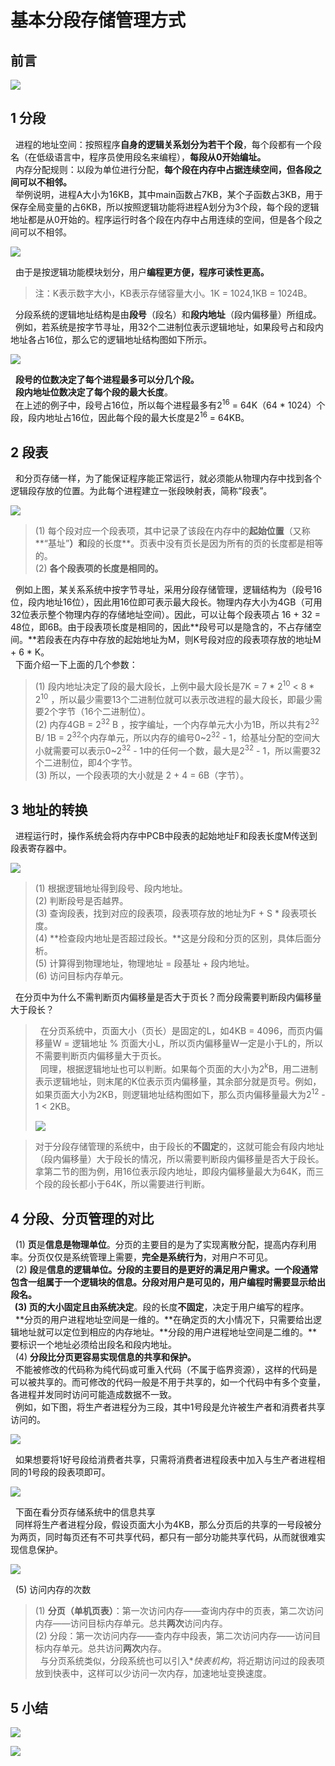 # 基本分段存储管理方式

## 前言

![](image/2022-09-27-15-09-31.png)

## 1 分段

  进程的地址空间：按照程序**自身的逻辑关系划分为若干个段**，每个段都有一个段名（在低级语言中，程序员使用段名来编程），**每段从0开始编址。**  
  内存分配规则：以段为单位进行分配，**每个段在内存中占据连续空间，但各段之间可以不相邻。**  
  举例说明，进程A大小为16KB，其中main函数占7KB，某个子函数占3KB，用于保存全局变量的占6KB，所以按照逻辑功能将进程A划分为3个段，每个段的逻辑地址都是从0开始的。程序运行时各个段在内存中占用连续的空间，但是各个段之间可以不相邻。  

![](image/2022-09-27-15-09-40.png)

  由于是按逻辑功能模块划分，用户**编程更方便，程序可读性更高。**

> 注：K表示数字大小，KB表示存储容量大小。1K = 1024,1KB = 1024B。

  分段系统的逻辑地址结构是由**段号**（段名）和**段内地址**（段内偏移量）所组成。  
  例如，若系统是按字节寻址，用32个二进制位表示逻辑地址，如果段号占和段内地址各占16位，那么它的逻辑地址结构图如下所示。  

![](image/2022-09-27-15-09-49.png)

  
  **段号的位数决定了每个进程最多可以分几个段。**  
  **段内地址位数决定了每个段的最大长度**。  
  在上述的例子中，段号占16位，所以每个进程最多有2<sup>16</sup> = 64K（64 \* 1024）个段，段内地址占16位，因此每个段的最大长度是2<sup>16</sup> = 64KB。

## 2 段表

  和分页存储一样，为了能保证程序能正常运行，就必须能从物理内存中找到各个逻辑段存放的位置。为此每个进程建立一张段映射表，简称“段表”。

![](image/2022-09-27-15-10-00.png)

> (1) 每个段对应一个段表项，其中记录了该段在内存中的**起始位置**（又称**“基址”**）和**段的长度**。页表中没有页长是因为所有的页的长度都是相等的。  
> (2) **各个段表项的长度是相同的。**

  例如上图，某关系系统中按字节寻址，采用分段存储管理，逻辑结构为（段号16位，段内地址16位），因此用16位即可表示最大段长。物理内存大小为4GB（可用32位表示整个物理内存的存储地址空间）。因此，可以让每个段表项占 16 + 32 = 48位，即6B。由于段表项长度是相同的，因此**段号可以是隐含的，不占存储空间。**若段表在内存中存放的起始地址为M，则K号段对应的段表项存放的地址M + 6 \* K。  
  下面介绍一下上面的几个参数：

> (1) 段内地址决定了段的最大段长，上例中最大段长是7K = 7 \* 2<sup>10</sup> < 8 \* 2<sup>10</sup> ，所以最少需要13个二进制位就可以表示改进程的最大段长，即最少需要2个字节（16个二进制位）。  
> (2) 内存4GB = 2<sup>32</sup> B ，按字编址，一个内存单元大小为1B，所以共有2<sup>32</sup> B/ 1B = 2<sup>32</sup>个内存单元，所以内存的编号0~2<sup>32</sup> - 1，给基址分配的空间大小就需要可以表示0~2<sup>32</sup> - 1中的任何一个数，最大是2<sup>32</sup> - 1，所以需要32个二进制位，即4个字节。  
> (3) 所以，一个段表项的大小就是 2 + 4 = 6B（字节）。

## 3 地址的转换

  进程运行时，操作系统会将内存中PCB中段表的起始地址F和段表长度M传送到段表寄存器中。

![](image/2022-09-27-15-10-10.png)

> (1) 根据逻辑地址得到段号、段内地址。  
> (2) 判断段号是否越界。  
> (3) 查询段表，找到对应的段表项，段表项存放的地址为F + S \* 段表项长度。  
> (4) **检查段内地址是否超过段长。**这是分段和分页的区别，具体后面分析。  
> (5) 计算得到物理地址，物理地址 = 段基址 + 段内地址。  
> (6) 访问目标内存单元。

  在分页中为什么不需判断页内偏移量是否大于页长？而分段需要判断段内偏移量大于段长？

>   在分页系统中，页面大小（页长）是固定的L，如4KB = 4096，而页内偏移量W = 逻辑地址 % 页面大小L，所以页内偏移量W一定是小于L的，所以不需要判断页内偏移量大于页长。  
>   同理，根据逻辑地址也可以判断。如果每个页面的大小为2<sup>k</sup>B，用二进制表示逻辑地址，则末尾的K位表示页内偏移量，其余部分就是页号。例如，如果页面大小为2KB，则逻辑地址结构图如下，那么页内偏移量最大为2<sup>12</sup> - 1 < 2KB。  
> 
> ![](image/2022-09-27-15-10-22.png)

> 对于分段存储管理的系统中，由于段长的**不固定**的，这就可能会有段内地址（段内偏移量）大于段长的情况，所以需要判断段内偏移量是否大于段长。拿第二节的图为例，用16位表示段内地址，即段内偏移量最大为64K，而三个段的段长都小于64K，所以需要进行判断。

## 4 分段、分页管理的对比

  (1) **页**是**信息是物理单位**。分页的主要目的是为了实现离散分配，提高内存利用率。分页仅仅是系统管理上需要，**完全是系统行为**，对用户不可见。  
  (2) **段**是**信息的逻辑单位。**分段的主要目的是更好的满足用户需求。一个段通常包含一组属于一个逻辑块的信息。分段对用户是可见的，用户编程时需要显示给出段名。  
  (3) 页的大小**固定且由系统决定**。段的长度**不固定**，决定于用户编写的程序。  
  **分页的用户进程地址空间是一维的。**在确定页的大小情况下，只需要给出逻辑地址就可以定位到相应的内存地址。**分段的用户进程地址空间是二维的。**要标识一个地址必须给出段名和段内地址。  
  (4) **分段比分页更容易实现信息的共享和保护。**  
  不能被修改的代码称为纯代码或可重入代码（不属于临界资源），这样的代码是可以被共享的。而可修改的代码一般是不用于共享的，如一个代码中有多个变量，各进程并发同时访问可能造成数据不一致。  
  例如，如下图，将生产者进程分为三段，其中1号段是允许被生产者和消费者共享访问的。  

![](image/2022-09-27-15-10-30.png)

  
  如果想要将1好号段给消费者共享，只需将消费者进程段表中加入与生产者进程相同的1号段的段表项即可。  

![](image/2022-09-27-15-10-37.png)

  下面在看分页存储系统中的信息共享  
  同样将生产者进程分段，假设页面大小为4KB，那么分页后的共享的一号段被分为两页，同时每页还有不可共享代码，都只有一部分功能共享代码，从而就很难实现信息保护。

![](image/2022-09-27-15-10-44.png)

  (5) 访问内存的次数

> (1) **分页（单机页表）**：第一次访问内存——查询内存中的页表，第二次访问内存——访问目标内存单元。总共**两次**访问内存。  
> (2) 分段：第一次访问内存——查内存中段表，第二次访问内存——访问目标内存单元。总共访问**两次**内存。  
>   与分页系统类似，分段系统也可以引入\*_快表机构_，将近期访问过的段表项放到快表中，这样可以少访问一次内存，加速地址变换速度。

## 5 小结

![](image/2022-09-27-15-10-51.png)

![](image/2022-09-27-15-11-04.png)